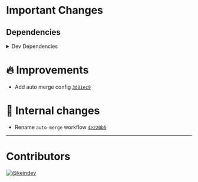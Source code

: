 # Important Changes

## Dependencies

<details>
<summary>Dev Dependencies</summary>

- Changed **[@tagproject/docs-shared-config](https://www.npmjs.com/package/@tagproject/docs-shared-config)** from `^1.0.0` to `^1.0.1`
- Changed **[@tagproject/vscode-shared-config](https://www.npmjs.com/package/@tagproject/vscode-shared-config)** from `^1.2.0` to `^1.2.2`
- Changed **[changelog-guru](https://www.npmjs.com/package/changelog-guru)** from `^4.0.2` to `^4.0.3`
- Changed **[cspell](https://www.npmjs.com/package/cspell)** from `^5.15.2` to `^5.19.2`
- Changed **[prettier](https://www.npmjs.com/package/prettier)** from `^2.5.1` to `^2.6.0`
- Bumped **[figma-portal](https://www.npmjs.com/package/figma-portal)** from `^0.10.2` to `^0.11.0`

</details>

# :fire: Improvements

- Add auto merge config [`3d81ec9`](https://github.com/tagproject/base-shared-config/commit/3d81ec9f4132c1be2a9169e31240dc3b3800cb3a)

# :memo: Internal changes

- Rename `auto-merge` workflow [`4e220b5`](https://github.com/tagproject/base-shared-config/commit/4e220b58436681a453334a757add89f1f9272932)

---

# Contributors

[![@keindev](https://avatars.githubusercontent.com/u/4527292?v=4&s=40)](https://github.com/keindev)
